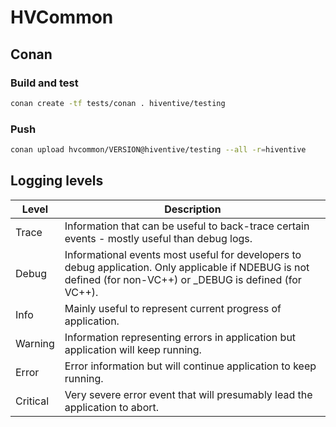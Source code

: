 # HVCommon

## Conan
   
### Build and test

```bash
conan create -tf tests/conan . hiventive/testing
```

### Push

```bash
conan upload hvcommon/VERSION@hiventive/testing --all -r=hiventive
```

## Logging levels

| Level    | Description                                                                                                                                                    |
|----------|----------------------------------------------------------------------------------------------------------------------------------------------------------------|
| Trace    |  Information that can be useful to back-trace certain events - mostly useful than debug logs.                                                                  |
| Debug    | Informational events most useful for developers to debug application. Only applicable if NDEBUG is not defined (for non-VC++) or _DEBUG is defined (for VC++). |
| Info     | Mainly useful to represent current progress of application.                                                                                                    |
| Warning  | Information representing errors in application but application will keep running.                                                                              |
| Error    | Error information but will continue application to keep running.                                                                                               |
| Critical | Very severe error event that will presumably lead the application to abort.                                                                                    |

